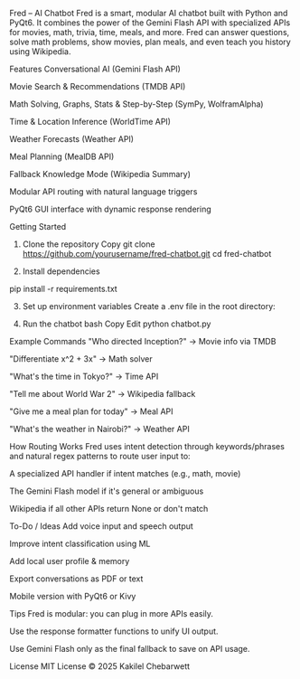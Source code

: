 Fred – AI Chatbot
Fred is a smart, modular AI chatbot built with Python and PyQt6. It combines the power of the Gemini Flash API with specialized APIs for movies, math, trivia, time, meals, and more. Fred can answer questions, solve math problems, show movies, plan meals, and even teach you history using Wikipedia.

 Features
 Conversational AI (Gemini Flash API)

 Movie Search & Recommendations (TMDB API)

 Math Solving, Graphs, Stats & Step-by-Step (SymPy, WolframAlpha)

 Time & Location Inference (WorldTime API)

 Weather Forecasts (Weather API)

 Meal Planning (MealDB API)

 Fallback Knowledge Mode (Wikipedia Summary)

 Modular API routing with natural language triggers

 PyQt6 GUI interface with dynamic response rendering

 Getting Started


1. Clone the repository
Copy
git clone https://github.com/yourusername/fred-chatbot.git
cd fred-chatbot


2. Install dependencies

pip install -r requirements.txt


3. Set up environment variables
Create a .env file in the root directory:




4. Run the chatbot
bash
Copy
Edit
python chatbot.py



Example Commands
"Who directed Inception?" → Movie info via TMDB

"Differentiate x^2 + 3x" → Math solver

"What's the time in Tokyo?" → Time API

"Tell me about World War 2" → Wikipedia fallback

"Give me a meal plan for today" → Meal API

"What's the weather in Nairobi?" → Weather API

How Routing Works
Fred uses intent detection through keywords/phrases and natural regex patterns to route user input to:

A specialized API handler if intent matches (e.g., math, movie)

The Gemini Flash model if it's general or ambiguous

Wikipedia if all other APIs return None or don't match

To-Do / Ideas
 Add voice input and speech output

 Improve intent classification using ML

 Add local user profile & memory

 Export conversations as PDF or text

 Mobile version with PyQt6 or Kivy

Tips
Fred is modular: you can plug in more APIs easily.

Use the response formatter functions to unify UI output.

Use Gemini Flash only as the final fallback to save on API usage.

 License
MIT License © 2025 Kakilel Chebarwett